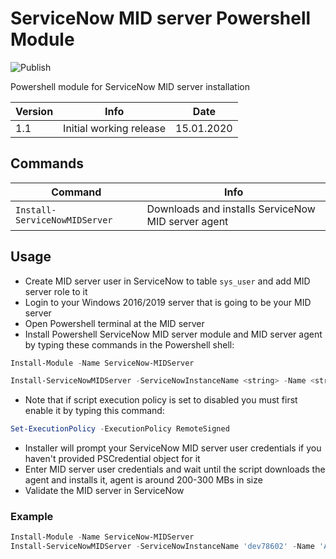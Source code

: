 # ServiceNow MID server Powershell Module

![Publish](https://github.com/Satak/servicenow-midserver-ps/workflows/Publish/badge.svg)

Powershell module for ServiceNow MID server installation

| Version | Info                    | Date       |
| ------- | ----------------------- | ---------- |
| 1.1     | Initial working release | 15.01.2020 |

## Commands

| Command                       | Info                                               |
| ----------------------------- | -------------------------------------------------- |
| `Install-ServiceNowMIDServer` | Downloads and installs ServiceNow MID server agent |

## Usage

- Create MID server user in ServiceNow to table `sys_user` and add MID server role to it
- Login to your Windows 2016/2019 server that is going to be your MID server
- Open Powershell terminal at the MID server
- Install Powershell ServiceNow MID server module and MID server agent by typing these commands in the Powershell shell:

```Powershell
Install-Module -Name ServiceNow-MIDServer

Install-ServiceNowMIDServer -ServiceNowInstanceName <string> -Name <string> -Credential <PSCredential>
```

- Note that if script execution policy is set to disabled you must first enable it by typing this command:

```powershell
Set-ExecutionPolicy -ExecutionPolicy RemoteSigned
```

- Installer will prompt your ServiceNow MID server user credentials if you haven't provided PSCredential object for it
- Enter MID server user credentials and wait until the script downloads the agent and installs it, agent is around 200-300 MBs in size
- Validate the MID server in ServiceNow

### Example

```powershell
Install-Module -Name ServiceNow-MIDServer
Install-ServiceNowMIDServer -ServiceNowInstanceName 'dev78602' -Name 'AzureMIDServer' -Credential (Get-Credential)
```
